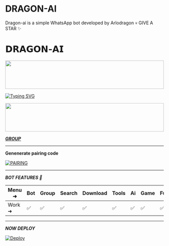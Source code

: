 # DRAGON-AI
Dragon-ai is a simple WhatsApp bot developed by Arlodragon 💀 GIVE A STAR ✨

# 𝗗𝗥𝗔𝗚𝗢𝗡-𝗔𝗜


<img src="https://i.imgur.com/dBaSKWF.gif" height="90" width="100%">

<a href="https://git.io/typing-svg"><img src="https://readme-typing-svg.demolab.com?font=Black+Ops+One&size=50&pause=1000&color=F70707&center=true&width=910&height=100&lines=𝗗𝗥𝗔𝗚𝗢𝗡+𝗔𝗜" alt="Typing SVG" /></a>
  </p>
<img src="https://i.imgur.com/dBaSKWF.gif" height="90" width="100%">

***[GROUP](https://chat.whatsapp.com/I5xIShFtrk43tfaWEmppNH)***


------------------------------------------

**Genenerate pairing code**



<a href="https://music-pair-glim.onrender.com/pair" target="_blank"><img alt='PAIRING' src='https://img.shields.io/badge/PAIRING CODE-magenta?style=for-the-badge&logo=opencv&logoColor=white'/></a>




-------------------------

***BOT FEATURES 💌***

| Menu ⁠➜ | Bot | Group | Search | Download | Tools | Ai | Game | Fun | Owner | Bug | Convert | List |
| --------| --- | ----- | ------ | -------- | ----- | -- | ---- | --- | ----- | ----| --------| -----|
| Work ➜ |  ✅ |   ✅  |    ✅  |     ✅   |   ✅  | ✅ |   ✅ |  ✅ |  ✅   | ✅  |    ✅   |  ✅  |

---------------------

*****NOW DEPLOY*****

[![Deploy](https://www.herokucdn.com/deploy/button.svg)](https://heroku.com/deploy?template=https://github.com/ugandac/Benson-tech-ai)

  
